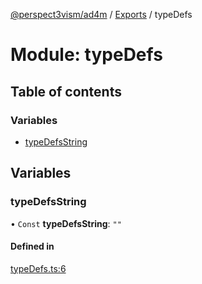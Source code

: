 [@perspect3vism/ad4m](../README.md) / [Exports](../modules.md) / typeDefs

# Module: typeDefs

## Table of contents

### Variables

- [typeDefsString](typeDefs.md#typedefsstring)

## Variables

### typeDefsString

• `Const` **typeDefsString**: ``""``

#### Defined in

[typeDefs.ts:6](https://github.com/perspect3vism/ad4m/blob/d9ddd7e2/core/src/typeDefs.ts#L6)
